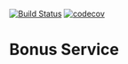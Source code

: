 [![Build Status](https://travis-ci.org/ArthurGaneev/BonusService.svg?branch=master)](https://travis-ci.org/ArthurGaneev/BonusService) [![codecov](https://codecov.io/gh/ArthurGaneev/BonusService/branch/master/graph/badge.svg)](https://codecov.io/gh/ArthurGaneev/BonusService)

# Bonus Service